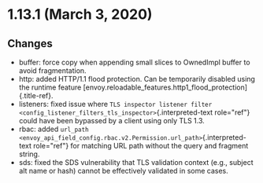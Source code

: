 1.13.1 (March 3, 2020)
======================

Changes
-------

-   buffer: force copy when appending small slices to OwnedImpl buffer
    to avoid fragmentation.
-   http: added HTTP/1.1 flood protection. Can be temporarily disabled
    using the runtime feature
    [envoy.reloadable_features.http1_flood_protection]{.title-ref}.
-   listeners: fixed issue where
    `TLS inspector listener filter <config_listener_filters_tls_inspector>`{.interpreted-text
    role="ref"} could have been bypassed by a client using only TLS 1.3.
-   rbac: added
    `url_path <envoy_api_field_config.rbac.v2.Permission.url_path>`{.interpreted-text
    role="ref"} for matching URL path without the query and fragment
    string.
-   sds: fixed the SDS vulnerability that TLS validation context (e.g.,
    subject alt name or hash) cannot be effectively validated in some
    cases.
